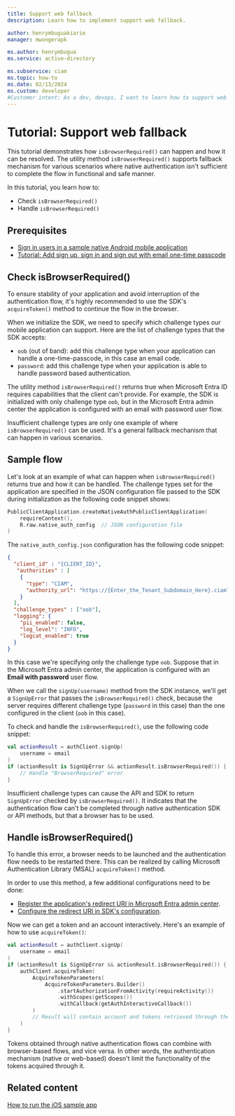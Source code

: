 ```yaml
---
title: Support web fallback
description: Learn how to implement support web fallback.

author: henrymbuguakiarie
manager: mwongerapk

ms.author: henrymbugua
ms.service: active-directory

ms.subservice: ciam
ms.topic: how-to
ms.date: 02/13/2024
ms.custom: developer
#Customer intent: As a dev, devops, I want to learn how to support web fallback.
---
```


# Tutorial: Support web fallback
 
This tutorial demonstrates how `isBrowserRequired()` can happen and how it can be resolved. The utility method `isBrowserRequired()` supports fallback mechanism for various scenarios where native authentication isn't sufficient to complete the flow in functional and safe manner.
 
In this tutorial, you learn how to: 
 
- Check `isBrowserRequired()`
- Handle `isBrowserRequired()`
 
## Prerequisites 

- [Sign in users in a sample native Android mobile application](how-to-run-sample-android-app.md) 
- [Tutorial: Add sign up, sign in and sign out with email one-time passcode](tutorial-native-auth-android-sign-up-sign-in-sign-out.md) 
 
## Check isBrowserRequired()
 
To ensure stability of your application and avoid interruption of the authentication flow, it's highly recommended to use the SDK's `acquireToken()` method to continue the flow in the browser.
 
When we initialize the SDK, we need to specify which challenge types our mobile application can support. Here are the list of challenge types that the SDK accepts: 
 
- `oob` (out of band): add this challenge type when your application can handle a one-time-passcode, in this case an email code. 
- `password`: add this challenge type when your application is able to handle password based authentication. 
 
The utility method `isBrowserRequired()` returns true when Microsoft Entra ID requires capabilities that the client can't provide. For example, the SDK is initialized with only challenge type `oob`, but in the Microsoft Entra admin center the application is configured with an email with password user flow. 
 
Insufficient challenge types are only one example of where `isBrowserRequired()` can be used. It's a general fallback mechanism that can happen in various scenarios. 
 
## Sample flow 
 
Let's look at an example of what can happen when `isBrowserRequired()` returns true and how it can be handled. The challenge types set for the application are specified in the JSON configuration file passed to the SDK during initialization as the following code snippet shows:
 
```kotlin 
PublicClientApplication.createNativeAuthPublicClientApplication( 
    requireContext(), 
    R.raw.native_auth_config  // JSON configuration file 
) 
``` 
 
The `native_auth_config.json` configuration has the following code snippet: 
 
```json 
{
  "client_id" : "{CLIENT_ID}",
   "authorities" : [
    {
      "type": "CIAM",
      "authority_url": "https://{Enter_the_Tenant_Subdomain_Here}.ciamlogin.com/{Enter_the_Tenant_Subdomain_Here}.onmicrosoft.com/"
    }
  ],
  "challenge_types" : ["oob"],
  "logging": {
    "pii_enabled": false,
    "log_level": "INFO",
    "logcat_enabled": true
  }
} 
``` 
 
In this case we're specifying only the challenge type `oob`. Suppose that in the Microsoft Entra admin center, the application is configured with an **Email with password** user flow.  
 
When we call the `signUp(username)` method from the SDK instance, we'll get a `SignUpError` that passes the `isBrowserRequired()` check, because the server requires different challenge type (`password` in this case) than the one configured in the client (`oob` in this case). 

To check and handle the `isBrowserRequired()`, use the following code snippet:
 
```kotlin 
val actionResult = authClient.signUp( 
    username = email 
) 
if (actionResult is SignUpError && actionResult.isBrowserRequired()) { 
    // Handle "BrowserRequired" error 
} 
``` 
 
Insufficient challenge types can cause the API and SDK to return `SignUpError` checked by `isBrowserRequired()`. It indicates that the authentication flow can't be completed through native authentication SDK or API methods, but that a browser has to be used. 
 
## Handle isBrowserRequired()
 
To handle this error, a browser needs to be launched and the authentication flow needs to be restarted there. This can be realized by calling Microsoft Authentication Library (MSAL) `acquireToken()` method. 
 
In order to use this method, a few additional configurations need to be done: 
 
- [Register the application's redirect URI in Microsoft Entra admin center](../../identity-platform/tutorial-v2-android.md#register-your-application-with-microsoft-entra-id). 
- [Configure the redirect URI in SDK's configuration](../../identity-platform/tutorial-v2-android.md#configure-your-application). 
 
Now we can get a token and an account interactively. Here's an example of how to use `acquireToken()`: 
 
```kotlin 
val actionResult = authClient.signUp(
    username = email
)
if (actionResult is SignUpError && actionResult.isBrowserRequired()) {
    authClient.acquireToken(
        AcquireTokenParameters(
            AcquireTokenParameters.Builder()
                .startAuthorizationFromActivity(requireActivity())
                .withScopes(getScopes())
                .withCallback(getAuthInteractiveCallback())
        )
        // Result will contain account and tokens retrieved through the browser.
    )
} 
```

Tokens obtained through native authentication flows can combine with browser-based flows, and vice versa. In other words, the authentication mechanism (native or web-based) doesn't limit the functionality of the tokens acquired through it.

## Related content

[How to run the iOS sample app](https://github.com/microsoft/entra-previews/blob/native-auth-public-preview/docs/Native-Auth/Developer-guides/1-iOS-Swift/0-Run-code-sample.md)

